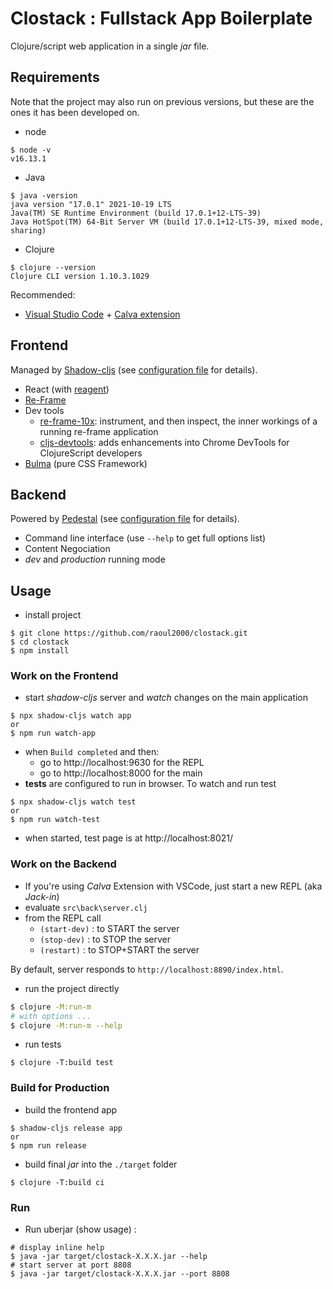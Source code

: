 # Clostack :  Fullstack App Boilerplate

Clojure/script web application in a single *jar* file.

## Requirements

Note that the project may also run on previous versions, but these are the ones it has been developed on.

- node
```shell
$ node -v
v16.13.1
```
- Java 
```shell
$ java -version
java version "17.0.1" 2021-10-19 LTS
Java(TM) SE Runtime Environment (build 17.0.1+12-LTS-39)
Java HotSpot(TM) 64-Bit Server VM (build 17.0.1+12-LTS-39, mixed mode, sharing)
```

- Clojure
```shell
$ clojure --version
Clojure CLI version 1.10.3.1029
```

Recommended:
- [Visual Studio Code](https://code.visualstudio.com/) + [Calva extension](https://marketplace.visualstudio.com/items?itemName=betterthantomorrow.calva)

## Frontend

Managed by [Shadow-cljs](https://shadow-cljs.github.io/docs/UsersGuide.html) (see [configuration file](shadow-cljs.edn) for details).

- React (with [reagent](https://cljdoc.org/d/reagent/reagent/1.1.1/doc/documentation-index))
- [Re-Frame](https://day8.github.io/re-frame/)
- Dev tools
  - [re-frame-10x](https://github.com/day8/re-frame-10x): instrument, and then inspect, the inner workings of a running re-frame application
  - [cljs-devtools](https://github.com/binaryage/cljs-devtools): adds enhancements into Chrome DevTools for ClojureScript developers
- [Bulma](https://bulma.io) (pure CSS Framework)

## Backend

Powered by [Pedestal](http://pedestal.io/) (see [configuration file](deps.edn) for details).

- Command line interface (use `--help` to get full options list)
- Content Negociation
- *dev* and *production* running mode

## Usage

- install project
```
$ git clone https://github.com/raoul2000/clostack.git
$ cd clostack
$ npm install
```

### Work on the Frontend

- start *shadow-cljs* server and *watch* changes on the main application
```shell
$ npx shadow-cljs watch app
or
$ npm run watch-app
```
- when `Build completed` and then:
  - go to http://localhost:9630 for the REPL
  - go to http://localhost:8000 for the main
- **tests** are configured to run in browser. To watch and run test
```shell
$ npx shadow-cljs watch test
or
$ npm run watch-test
```
- when started, test page is at http://localhost:8021/ 

### Work on the Backend

- If you're using *Calva* Extension with VSCode, just start a new REPL (aka *Jack-in*)
- evaluate `src\back\server.clj`
- from the REPL call 
  - `(start-dev)` : to START the server
  - `(stop-dev)` : to STOP the server
  - `(restart)` : to STOP+START the server

By default, server responds to `http://localhost:8890/index.html`.

- run the project directly
```bash
$ clojure -M:run-m
# with options ...
$ clojure -M:run-m --help
```
- run tests
```shell
$ clojure -T:build test
```

### Build for Production

- build the frontend app
```shell
$ shadow-cljs release app
or
$ npm run release
```
- build final *jar* into the `./target` folder
```shell
$ clojure -T:build ci
```

### Run
- Run uberjar (show usage) :
```shell
# display inline help
$ java -jar target/clostack-X.X.X.jar --help
# start server at port 8808
$ java -jar target/clostack-X.X.X.jar --port 8808
```
